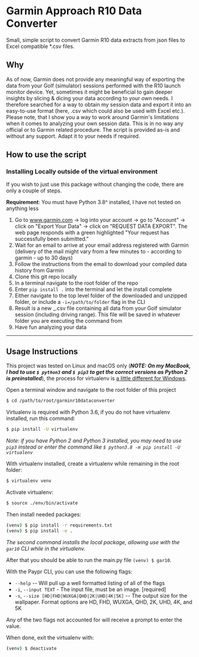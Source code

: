 # Garmin Approach R10 Data Converter

Small, simple script to convert Garmin R10 data extracts from json files to Excel compatible \*.csv files.

## Why

As of now, Garmin does not provide any meaningful way of exporting the data from your Golf (simulator) sessions performed with the R10 launch monitor device. Yet, sometimes it might be beneficial to gain deeper insights by slicing & dicing your data according to your own needs. I therefore searched for a way to obtain my session data and export it into an easy-to-use format (here, .csv which could also be used with Excel etc.).
Please note, that I show you a way to work around Garmin's limitations when it comes to analyzing your own session data. This is in no way any official or to Garmin related procedure. The script is provided as-is and without any support. Adapt it to your needs if required.

## How to use the script

### Installing Locally outside of the virtual environment

If you wish to just use this package without changing the code, there are only a couple of steps.

**Requirement**: You must have Python 3.8^ installed, I have not tested on anything less

1. Go to www.garmin.com -> log into your account -> go to "Account" -> click on "Export Your Data" -> click on "REQUEST DATA EXPORT". The web page responds with a green highlighted "Your request has successfully been submitted."
2. Wait for an email to arrive at your email address registered with Garmin (delivery of the mail might vary from a few minutes to - according to garmin - up to 30 days)
3. Follow the instructions from the email to download your compiled data history from Garmin
4. Clone this git repo locally
5. In a terminal navigate to the root folder of the repo
6. Enter `pip install .` into the terminal and let the install complete
7. Either navigate to the top level folder of the downloaded and unzipped folder, or include a `-i=/path/to/folder` flag in the CLI
8. Result is a new \_.csv file containing all data from your Golf simulator session (including driving range). This file will be saved in whatever folder you are executing the command from
9. Have fun analyzing your data

---

## Usage Instructions

This project was tested on Linux and macOS only (**_NOTE: On my MacBook, I had to use `$ python3` and `$ pip3` to get the correct versions as Python 2 is preinstalled_**), the process for virtualenv is [a little different for Windows](https://python.land/virtual-environments/virtualenv).

Open a terminal window and navigate to the root folder of this project

```bash
$ cd /path/to/root/garminr10dataconverter
```

Virtualenv is required with Python 3.6, if you do not have virtualenv installed, run this command:

```bash
$ pip install -U virtualenv
```

_Note: if you have Python 2 and Python 3 installed, you may need to use `pip3` instead or enter the command like `$ python3.8 -m pip install -U virtualenv`_

With virtualenv installed, create a virtualenv while remaining in the root folder:

```bash
$ virtualenv venv
```

Activate virtualenv:

```bash
$ source ./env/bin/activate
```

Then install needed packages:

```bash
(venv) $ pip install -r requirements.txt
(venv) $ pip install -e .
```

_The second command installs the local package, allowing use with the `gar10` CLI while in the virtualenv._

After that you should be able to run the main.py file `(venv) $ gar10`.

With the Paypr CLI, you can use the following flags:

- `--help` -- Will pull up a well formatted listing of all of the flags
- `-i`, `--input TEXT` - The input file, must be an image. [required]
- `-s`, `--size [HD|FHD|WUXGA|QHD|2K|UHD|4K|5K]` -- The output size for the wallpaper. Format options are HD, FHD, WUXGA, QHD, 2K, UHD, 4K, and 5K

Any of the two flags not accounted for will receive a prompt to enter the value.

When done, exit the virtualenv with:

```bash
(venv) $ deactivate
```
